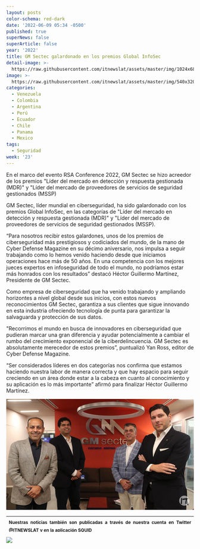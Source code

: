 ```yaml
---
layout: posts
color-schema: red-dark
date: '2022-06-09 05:34 -0500'
published: true
superNews: false
superArticle: false
year: '2022'
title: GM Sectec galardonado en los premios Global InfoSec
detail-image: >-
  https://raw.githubusercontent.com/itnewslat/assets/master/img/1024x680/gm-ejecutivo-g.jpg
image: >-
  https://raw.githubusercontent.com/itnewslat/assets/master/img/540x320/gm-ejecutivo-p.jpg
categories:
  - Venezuela
  - Colombia
  - Argentina
  - Perú
  - Ecuador
  - Chile
  - Panama
  - Mexico
tags:
  - Seguridad
week: '23'
---
```

En el marco del evento RSA Conference 2022, GM Sectec se hizo acreedor de los premios "Líder del mercado en detección y respuesta gestionada (MDR)" y "Líder del mercado de proveedores de servicios de seguridad gestionados (MSSP)

GM Sectec, líder mundial en ciberseguridad, ha sido galardonado con los premios Global InfoSec, en las categorías de "Líder del mercado en detección y respuesta gestionada (MDR)" y "Líder del mercado de proveedores de servicios de seguridad gestionados (MSSP).

“Para nosotros recibir estos galardones, unos de los premios de ciberseguridad más prestigiosos y codiciados del mundo, de la mano de Cyber Defense Magazine en su décimo aniversario, nos impulsa a seguir trabajando como lo hemos venido haciendo desde que iniciamos operaciones hace más de 50 años.  En una competencia con los mejores jueces expertos en infoseguridad de todo el mundo, no podríamos estar más honrados con los resultados” destacó Héctor Guillermo Martínez, Presidente de GM Sectec.

Como empresa de ciberseguridad que ha venido trabajando y ampliando horizontes a nivel global desde sus inicios, con estos nuevos reconocimientos GM Sectec, garantiza a sus clientes que sigue innovando en esta industria ofreciendo tecnología de punta para garantizar la salvaguarda y protección de sus datos.

"Recorrimos el mundo en busca de innovadores en ciberseguridad que pudieran marcar una gran diferencia y ayudar potencialmente a cambiar el rumbo del crecimiento exponencial de la ciberdelincuencia.  GM Sectec es absolutamente merecedor de estos premios”, puntualizó Yan Ross, editor de Cyber Defense Magazine.

“Ser considerados líderes en dos categorías nos confirma que estamos haciendo nuestra labor de manera correcta y que hay espacio para seguir creciendo en un área donde estar a la cabeza en cuanto al conocimiento y su aplicación es lo más importante” afirmó para finalizar Héctor Guillermo Martínez.


![](https://raw.githubusercontent.com/itnewslat/assets/master/img/540x320/gm-ejecutivo-p.jpg)

<table style="height: 42px;" width="569">
<tbody>
<tr>
<td style="text-align: justify;"><sub><strong>Nuestras noticias también son publicadas a través de nuestra cuenta en Twitter <a href="https://twitter.com/itnewslat?lang=es">@ITNEWSLAT</a> y en la aplicación <a href="https://squidapp.co/en/">SQUID</a></strong></sub></td>
</tr>
</tbody>
</table>

<img src="https://tracker.metricool.com/c3po.jpg?hash=56f88a41e39ab42c063cc51676587a04"/>